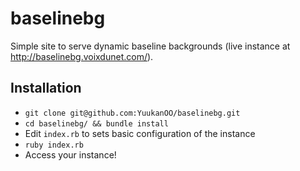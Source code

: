 baselinebg
==========

Simple site to serve dynamic baseline backgrounds (live instance at http://baselinebg.voixdunet.com/).

## Installation

- `git clone git@github.com:YuukanOO/baselinebg.git`
- `cd baselinebg/ && bundle install`
- Edit `index.rb` to sets basic configuration of the instance
- `ruby index.rb`
- Access your instance!